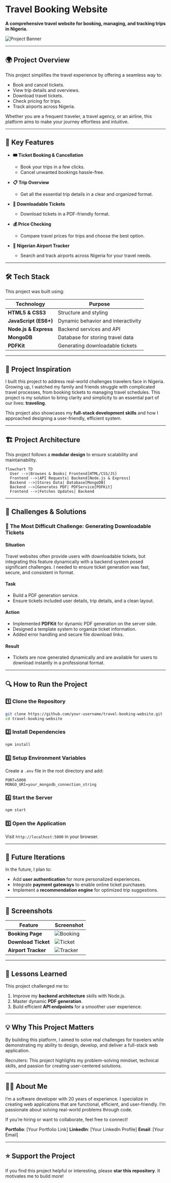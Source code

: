 # Travel Booking Website

**A comprehensive travel website for booking, managing, and tracking trips in Nigeria.**

![Project Banner](path/to/banner/image.jpg)

---

## 🌍 **Project Overview**
This project simplifies the travel experience by offering a seamless way to:
- Book and cancel tickets.
- View trip details and overviews.
- Download travel tickets.
- Check pricing for trips.
- Track airports across Nigeria.

Whether you are a frequent traveler, a travel agency, or an airline, this platform aims to make your journey effortless and intuitive.

---

## 🚀 **Key Features**
- **🎟️ Ticket Booking & Cancellation**
   - Book your trips in a few clicks.
   - Cancel unwanted bookings hassle-free.

- **📋 Trip Overview**
   - Get all the essential trip details in a clear and organized format.

- **💾 Downloadable Tickets**
   - Download tickets in a PDF-friendly format.

- **💰 Price Checking**
   - Compare travel prices for trips and choose the best option.

- **🛫 Nigerian Airport Tracker**
   - Search and track airports across Nigeria for your travel needs.

---

## 🛠️ **Tech Stack**
This project was built using:

| **Technology**      | **Purpose**                       |
|----------------------|----------------------------------|
| **HTML5 & CSS3**     | Structure and styling            |
| **JavaScript (ES6+)**| Dynamic behavior and interactivity|
| **Node.js & Express**| Backend services and API         |
| **MongoDB**          | Database for storing travel data |
| **PDFKit**           | Generating downloadable tickets  |

---

## 🎯 **Project Inspiration**
I built this project to address real-world challenges travelers face in Nigeria. Growing up, I watched my family and friends struggle with complicated travel processes, from booking tickets to managing travel schedules. This project is my solution to bring clarity and simplicity to an essential part of our lives: **traveling**.

This project also showcases my **full-stack development skills** and how I approached designing a user-friendly, efficient system.

---

## 🏗️ **Project Architecture**
This project follows a **modular design** to ensure scalability and maintainability.

```mermaid
flowchart TD
  User -->|Browses & Books| Frontend[HTML/CSS/JS]
  Frontend -->|API Requests| Backend[Node.js & Express]
  Backend -->|Stores Data| Database[MongoDB]
  Backend -->|Generates PDF| PDFService[PDFKit]
  Frontend -->|Fetches Updates| Backend
```

---

## 🧩 **Challenges & Solutions**

### 📌 **The Most Difficult Challenge**: Generating Downloadable Tickets
#### **Situation**
Travel websites often provide users with downloadable tickets, but integrating this feature dynamically with a backend system posed significant challenges. I needed to ensure ticket generation was fast, secure, and consistent in format.

#### **Task**
- Build a PDF generation service.
- Ensure tickets included user details, trip details, and a clean layout.

#### **Action**
- Implemented **PDFKit** for dynamic PDF generation on the server side.
- Designed a template system to organize ticket information.
- Added error handling and secure file download links.

#### **Result**
- Tickets are now generated dynamically and are available for users to download instantly in a professional format.

---

## 🔍 **How to Run the Project**

### 1️⃣ **Clone the Repository**
```bash
git clone https://github.com/your-username/travel-booking-website.git
cd travel-booking-website
```

### 2️⃣ **Install Dependencies**
```bash
npm install
```

### 3️⃣ **Setup Environment Variables**
Create a `.env` file in the root directory and add:
```
PORT=5000
MONGO_URI=your_mongodb_connection_string
```

### 4️⃣ **Start the Server**
```bash
npm start
```

### 5️⃣ **Open the Application**
Visit `http://localhost:5000` in your browser.

---

## 📝 **Future Iterations**
In the future, I plan to:
- Add **user authentication** for more personalized experiences.
- Integrate **payment gateways** to enable online ticket purchases.
- Implement a **recommendation engine** for optimized trip suggestions.

---

## 📸 **Screenshots**
| Feature               | Screenshot                       |
|-----------------------|----------------------------------|
| **Booking Page**      | ![Booking](path/to/booking.jpg) |
| **Download Ticket**   | ![Ticket](path/to/ticket.jpg)   |
| **Airport Tracker**   | ![Tracker](path/to/tracker.jpg) |

---

## 🙌 **Lessons Learned**
This project challenged me to:
1. Improve my **backend architecture** skills with Node.js.
2. Master dynamic **PDF generation**.
3. Build efficient **API endpoints** for a smoother user experience.

---

## 💡 **Why This Project Matters**
By building this platform, I aimed to solve real challenges for travelers while demonstrating my ability to design, develop, and deliver a full-stack web application.

Recruiters: This project highlights my problem-solving mindset, technical skills, and passion for creating user-centered solutions.

---

## 🧑‍💻 **About Me**
I’m a software developer with 20 years of experience. I specialize in creating web applications that are functional, efficient, and user-friendly. I’m passionate about solving real-world problems through code.

If you’re hiring or want to collaborate, feel free to connect!

**Portfolio**: [Your Portfolio Link]
**LinkedIn**: [Your LinkedIn Profile]
**Email**: [Your Email]

---

## ⭐ **Support the Project**
If you find this project helpful or interesting, please **star this repository**. It motivates me to build more!